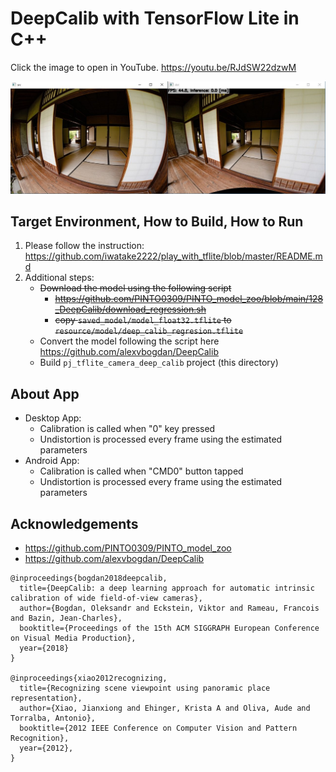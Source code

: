 # DeepCalib with TensorFlow Lite in C++

Click the image to open in YouTube. https://youtu.be/RJdSW22dzwM

[![00_doc/deep_calib.jpg](00_doc/deep_calib.jpg)](https://youtu.be/RJdSW22dzwM)

## Target Environment, How to Build, How to Run
1. Please follow the instruction: https://github.com/iwatake2222/play_with_tflite/blob/master/README.md
2. Additional steps:
    - ~~Download the model using the following script~~
        - ~~https://github.com/PINTO0309/PINTO_model_zoo/blob/main/128_DeepCalib/download_regression.sh~~
        - ~~copy `saved_model/model_float32.tflite` to `resource/model/deep_calib_regresion.tflite`~~
    - Convert the model following the script here https://github.com/alexvbogdan/DeepCalib
    - Build  `pj_tflite_camera_deep_calib` project (this directory)

## About App
- Desktop App:
    - Calibration is called when "0" key pressed
    - Undistortion is processed every frame using the estimated parameters
- Android App:
    - Calibration is called when "CMD0" button tapped
    - Undistortion is processed every frame using the estimated parameters

## Acknowledgements
- https://github.com/PINTO0309/PINTO_model_zoo
- https://github.com/alexvbogdan/DeepCalib

```
@inproceedings{bogdan2018deepcalib,
  title={DeepCalib: a deep learning approach for automatic intrinsic calibration of wide field-of-view cameras},
  author={Bogdan, Oleksandr and Eckstein, Viktor and Rameau, Francois and Bazin, Jean-Charles},
  booktitle={Proceedings of the 15th ACM SIGGRAPH European Conference on Visual Media Production},
  year={2018}
}

@inproceedings{xiao2012recognizing,
  title={Recognizing scene viewpoint using panoramic place representation},
  author={Xiao, Jianxiong and Ehinger, Krista A and Oliva, Aude and Torralba, Antonio},
  booktitle={2012 IEEE Conference on Computer Vision and Pattern Recognition},
  year={2012},
}
```